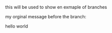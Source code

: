 this will be used to show en exmaple of branches

my orginal message before the branch:

hello world
